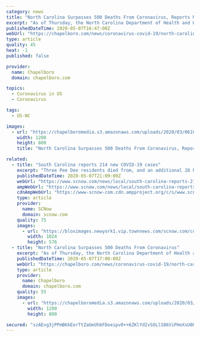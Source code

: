 ```yaml
---
category: news
title: "North Carolina Surpasses 500 Deaths From Coronavirus, Reports More Than 13k Positive Cases"
excerpt: "As of Thursday, the North Carolina Department of Health and Human Resources is reporting 507 residents have died from COVID-19."
publishedDateTime: 2020-05-07T16:47:00Z
webUrl: "https://chapelboro.com/news/coronavirus-covid-19/north-carolina-surpasses-500-deaths-from-coronavirus-reports-more-than-13k-positive-cases"
type: article
quality: 45
heat: -1
published: false

provider:
  name: Chapelboro
  domain: chapelboro.com

topics:
  - Coronavirus in US
  - Coronavirus

tags:
  - US-NC

images:
  - url: "https://chapelboromedia.s3.amazonaws.com/uploads/2020/03/06103529/coronavirus.jpg"
    width: 1200
    height: 800
    title: "North Carolina Surpasses 500 Deaths From Coronavirus, Reports More Than 13k Positive Cases"

related:
  - title: "South Carolina reports 214 new COVID-19 cases"
    excerpt: "Three Pee Dee residents died from, and an additional 28 have tested positive for, the novel coronavirus COVID-19, The South Carolina Department of Health and Environmental Control"
    publishedDateTime: 2020-05-07T21:09:00Z
    webUrl: "https://www.scnow.com/news/local/south-carolina-reports-214-new-covid-19-cases/article_4db86939-831f-5a22-8642-63339a8424b9.html"
    ampWebUrl: "https://www.scnow.com/news/local/south-carolina-reports-214-new-covid-19-cases/article_4db86939-831f-5a22-8642-63339a8424b9.amp.html"
    cdnAmpWebUrl: "https://www-scnow-com.cdn.ampproject.org/c/s/www.scnow.com/news/local/south-carolina-reports-214-new-covid-19-cases/article_4db86939-831f-5a22-8642-63339a8424b9.amp.html"
    type: article
    provider:
      name: SCNow
      domain: scnow.com
    quality: 75
    images:
      - url: "https://bloximages.newyork1.vip.townnews.com/scnow.com/content/tncms/assets/v3/editorial/8/73/8730e155-4963-5631-b08c-d8b408196856/5e7fb5336a9da.image.jpg?resize=1024%2C576"
        width: 1024
        height: 576
  - title: "North Carolina Surpasses 500 Deaths From Coronavirus"
    excerpt: "As of Thursday, the North Carolina Department of Health and Human Resources is reporting 507 residents have died from COVID-19."
    publishedDateTime: 2020-05-07T17:00:00Z
    webUrl: "https://chapelboro.com/news/coronavirus-covid-19/north-carolina-surpasses-500-deaths-from-coronavirus"
    type: article
    provider:
      name: Chapelboro
      domain: chapelboro.com
    quality: 55
    images:
      - url: "https://chapelboromedia.s3.amazonaws.com/uploads/2020/03/06103529/coronavirus.jpg"
        width: 1200
        height: 800

secured: "szAEvg3jPPmBKkEerTtZaUeUhbFDoeipv0++6ZKlYdIvSOLlS86ViPHoXsU0QNPIWNfK76yMUfyT8V61H2t1LeJj7xkCNqLTkEDOscRIRdZzlvn6rOlshDYRETgZ+pYfdNC8IsBltc5C3W3TjCPTT3Zju22a+TbWmtqRpxm5sjK6GcPM65rpcqalqIRUAtjfMhBvI9ggYfjv4iCqARWzOqd9rDYU5LYFYpVG2qfP3v4JaT3jzmLwacE3xfw/Yptj56zOxUxUEwPXDcBO3ENDK12xFf4ij/2RjUNKtzJq66v7J0E0dwgwVCsKYDG9ssst;5k87RPYbB4k1QmYIPB0pBg=="
---
```


